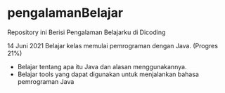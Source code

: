 # pengalamanBelajar
Repository ini Berisi Pengalaman Belajarku di Dicoding

14 Juni 2021 
Belajar kelas memulai pemrograman dengan Java. (Progres 21%)
  * Belajar tentang apa itu Java dan alasan menggunakannya.
  * Belajar tools yang dapat digunakan untuk menjalankan bahasa pemrograman Java
